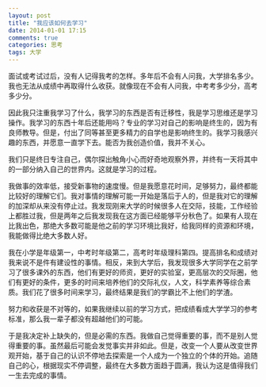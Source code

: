 ```yaml
---
layout: post
title: "我应该如何去学习"
date: 2014-01-01 17:15
comments: true
categories: 思考
tags: 大学
---
```

面试或考试过后，没有人记得我考的怎样。多年后不会有人问我，大学排名多少。我也无法从成绩中再取得什么收获。就像现在不会有人问我，中考考多少分，高考多少分。

<!--more-->

因此我只注重我学习了什么，我学习的东西是否有迁移性，我是学习思维还是学习操作。我学习的东西十年后还能用吗？专业的学习对自己的影响是终生的，因为有良师教导。但是，付出了同等甚至更多精力的自学也是影响终生的。我学习我感兴趣的东西，并愿意一直学下去。能否为我创造价值，我并不关心。

我们只是终日专注自己，偶尔探出触角小心而好奇地观察外界，并终有一天将其中的一部分纳入自己的世界内。这就是学习的过程。

我做事的效率低，接受新事物的速度慢。但是我愿意花时间，足够努力，最终都能比较好的理解它们。我对事情的理解可能一开始是落后于人的，但是我对它的理解的加深却从来没有停止过。我发现刚来大学的时候很多人在交际，技能，工作经验上都胜过我，但是两年之后我发现我在这方面已经能够平分秋色了。如果有人现在比我出色，那绝大多数可能是他之前的学习环境比我好，给我同样的资源和环境，我能做得比绝大多数人好。

我在小学是年级第一，中考时年级第二，高考时年级理科第四。提高排名和成绩对我来说不是件有建设性的事情。相反，来到大学后，我发现很多大学同学在之前学习了很多课外的东西，他们有更好的师资，更好的实验室，更高层次的交际圈，他们有更好的条件，更多的时间来培养他们的交际礼仪，人文，科学素养等综合素质。我们花了很多时间来学习，最终结果是我们的学霸比不上他们的学渣。

努力和收获是不对等的，如果我继续以前的学习方式，把成绩看成大学学习的参考标准，那么我一辈子都没有超越他们的可能。

于是我决定补上缺失的，但是必需的东西。我做自己觉得重要的事，而不是别人觉得重要的事。虽然最后可能会发觉事实并非如此。但是，改变一个人要从改变世界观开始，基于自己的认识不停地去探索是一个人成为一个独立的个体的开始。追随自己的心，根据现实不停调整，最终在大多数方面趋于圆满，我认为这是值得我们一生去完成的事情。

